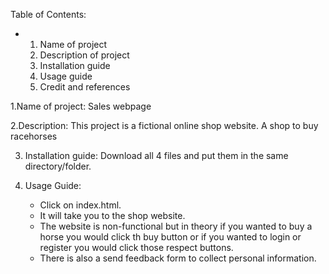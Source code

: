 Table of Contents:
- 1. Name of project
  2. Description of project
  3. Installation guide
  4. Usage guide
  5. Credit and references

1.Name of project: Sales webpage

2.Description: This project is a fictional online shop website. A shop to buy racehorses

3. Installation guide: Download all 4 files and put them in the same directory/folder.

4. Usage Guide:
   - Click on index.html.
   - It will take you to the shop website.
   - The website is non-functional but in theory if you wanted to buy a horse you would click th buy button
    or if you wanted to login or register you would click those respect buttons.
   - There is also a send feedback form to collect personal information.
   
